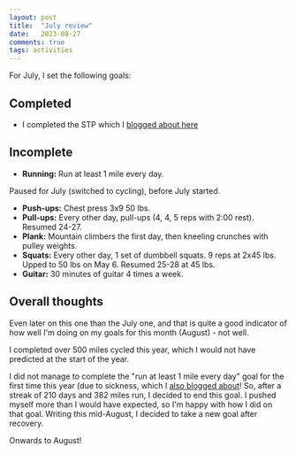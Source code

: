 ```yaml
---
layout: post
title:  "July review"
date:   2023-08-27
comments: true
tags: activities
---
```


For July, I set the following goals:

## Completed
- I completed the STP which I [blogged about here](https://www.ashwinmenon.com/posts/activities/2023-07-20-riding-the-stp/)

## Incomplete
- **Running:** Run at least 1 mile every day.

Paused for July (switched to cycling), before July started.
- **Push-ups:** Chest press 3x9 50 lbs.
- **Pull-ups:** Every other day, pull-ups (4, 4, 5 reps with 2:00 rest). Resumed 24-27.
- **Plank:** Mountain climbers the first day, then kneeling crunches with pulley weights.
- **Squats:** Every other day, 1 set of dumbbell squats. 9 reps at 2x45 lbs. Upped to 50 lbs on May 6. Resumed 25-28 at 45 lbs.
- **Guitar:** 30 minutes of guitar 4 times a week.

## Overall thoughts
Even later on this one than the July one, and that is quite a good indicator of how well I'm doing on my goals for this month (August) - not well.

I completed over 500 miles cycled this year, which I would not have predicted at the start of the year.

I did not manage to complete the "run at least 1 mile every day" goal for the first time this year (due to sickness, which I [also blogged about](https://www.ashwinmenon.com/posts/activities/2023-08-06-a-covid-chronicle/)! So, after a streak of 210 days and 382 miles run, I decided to end this goal. I pushed myself more than I would have expected, so I'm happy with how I did on that goal. Writing this mid-August, I decided to take a new goal after recovery.

Onwards to August!
